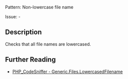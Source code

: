 Pattern: Non-lowercase file name

Issue: -

## Description

Checks that all file names are lowercased.

## Further Reading

* [PHP_CodeSniffer - Generic.Files.LowercasedFilename](https://github.com/squizlabs/PHP_CodeSniffer/blob/master/src/Standards/Generic/Sniffs/Files/LowercasedFilenameSniff.php)